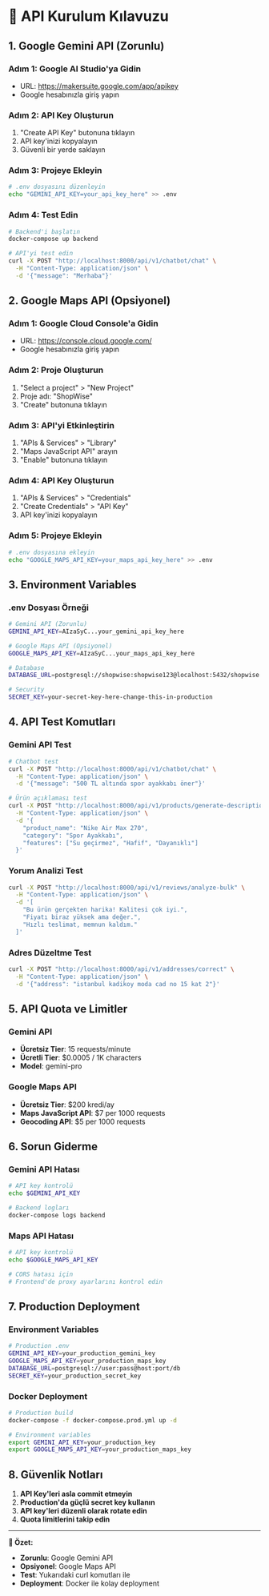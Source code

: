 # 🔑 API Kurulum Kılavuzu

## 1. Google Gemini API (Zorunlu)

### Adım 1: Google AI Studio'ya Gidin
- URL: https://makersuite.google.com/app/apikey
- Google hesabınızla giriş yapın

### Adım 2: API Key Oluşturun
1. "Create API Key" butonuna tıklayın
2. API key'inizi kopyalayın
3. Güvenli bir yerde saklayın

### Adım 3: Projeye Ekleyin
```bash
# .env dosyasını düzenleyin
echo "GEMINI_API_KEY=your_api_key_here" >> .env
```

### Adım 4: Test Edin
```bash
# Backend'i başlatın
docker-compose up backend

# API'yi test edin
curl -X POST "http://localhost:8000/api/v1/chatbot/chat" \
  -H "Content-Type: application/json" \
  -d '{"message": "Merhaba"}'
```

## 2. Google Maps API (Opsiyonel)

### Adım 1: Google Cloud Console'a Gidin
- URL: https://console.cloud.google.com/
- Google hesabınızla giriş yapın

### Adım 2: Proje Oluşturun
1. "Select a project" > "New Project"
2. Proje adı: "ShopWise"
3. "Create" butonuna tıklayın

### Adım 3: API'yi Etkinleştirin
1. "APIs & Services" > "Library"
2. "Maps JavaScript API" arayın
3. "Enable" butonuna tıklayın

### Adım 4: API Key Oluşturun
1. "APIs & Services" > "Credentials"
2. "Create Credentials" > "API Key"
3. API key'inizi kopyalayın

### Adım 5: Projeye Ekleyin
```bash
# .env dosyasına ekleyin
echo "GOOGLE_MAPS_API_KEY=your_maps_api_key_here" >> .env
```

## 3. Environment Variables

### .env Dosyası Örneği
```bash
# Gemini API (Zorunlu)
GEMINI_API_KEY=AIzaSyC...your_gemini_api_key_here

# Google Maps API (Opsiyonel)
GOOGLE_MAPS_API_KEY=AIzaSyC...your_maps_api_key_here

# Database
DATABASE_URL=postgresql://shopwise:shopwise123@localhost:5432/shopwise

# Security
SECRET_KEY=your-secret-key-here-change-this-in-production
```

## 4. API Test Komutları

### Gemini API Test
```bash
# Chatbot test
curl -X POST "http://localhost:8000/api/v1/chatbot/chat" \
  -H "Content-Type: application/json" \
  -d '{"message": "500 TL altında spor ayakkabı öner"}'

# Ürün açıklaması test
curl -X POST "http://localhost:8000/api/v1/products/generate-description" \
  -H "Content-Type: application/json" \
  -d '{
    "product_name": "Nike Air Max 270",
    "category": "Spor Ayakkabı",
    "features": ["Su geçirmez", "Hafif", "Dayanıklı"]
  }'
```

### Yorum Analizi Test
```bash
curl -X POST "http://localhost:8000/api/v1/reviews/analyze-bulk" \
  -H "Content-Type: application/json" \
  -d '[
    "Bu ürün gerçekten harika! Kalitesi çok iyi.",
    "Fiyatı biraz yüksek ama değer.",
    "Hızlı teslimat, memnun kaldım."
  ]'
```

### Adres Düzeltme Test
```bash
curl -X POST "http://localhost:8000/api/v1/addresses/correct" \
  -H "Content-Type: application/json" \
  -d '{"address": "istanbul kadikoy moda cad no 15 kat 2"}'
```

## 5. API Quota ve Limitler

### Gemini API
- **Ücretsiz Tier**: 15 requests/minute
- **Ücretli Tier**: $0.0005 / 1K characters
- **Model**: gemini-pro

### Google Maps API
- **Ücretsiz Tier**: $200 kredi/ay
- **Maps JavaScript API**: $7 per 1000 requests
- **Geocoding API**: $5 per 1000 requests

## 6. Sorun Giderme

### Gemini API Hatası
```bash
# API key kontrolü
echo $GEMINI_API_KEY

# Backend logları
docker-compose logs backend
```

### Maps API Hatası
```bash
# API key kontrolü
echo $GOOGLE_MAPS_API_KEY

# CORS hatası için
# Frontend'de proxy ayarlarını kontrol edin
```

## 7. Production Deployment

### Environment Variables
```bash
# Production .env
GEMINI_API_KEY=your_production_gemini_key
GOOGLE_MAPS_API_KEY=your_production_maps_key
DATABASE_URL=postgresql://user:pass@host:port/db
SECRET_KEY=your_production_secret_key
```

### Docker Deployment
```bash
# Production build
docker-compose -f docker-compose.prod.yml up -d

# Environment variables
export GEMINI_API_KEY=your_production_key
export GOOGLE_MAPS_API_KEY=your_production_maps_key
```

## 8. Güvenlik Notları

1. **API Key'leri asla commit etmeyin**
2. **Production'da güçlü secret key kullanın**
3. **API key'leri düzenli olarak rotate edin**
4. **Quota limitlerini takip edin**

---

**🎯 Özet:**
- **Zorunlu**: Google Gemini API
- **Opsiyonel**: Google Maps API
- **Test**: Yukarıdaki curl komutları ile
- **Deployment**: Docker ile kolay deployment 